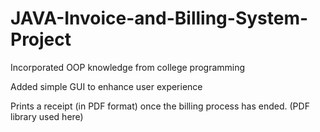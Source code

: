 # JAVA-Invoice-and-Billing-System-Project

Incorporated OOP knowledge from college programming

Added simple GUI to enhance user experience

Prints a receipt (in PDF format) once the billing process has ended. (PDF library used here)
